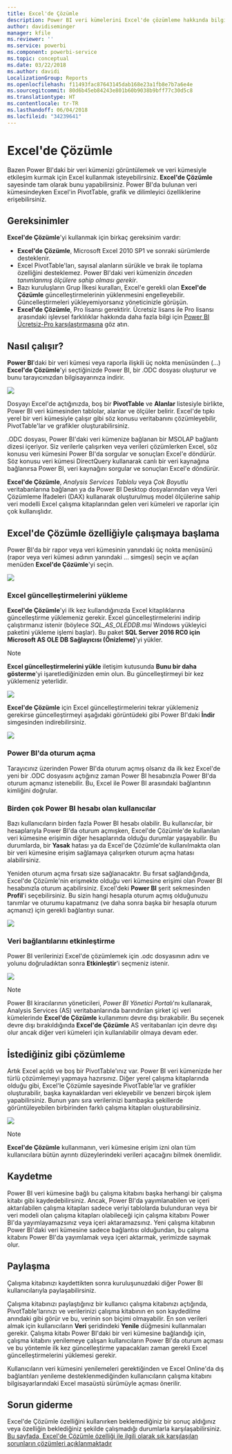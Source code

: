 ```yaml
---
title: Excel'de Çözümle
description: Power BI veri kümelerini Excel'de çözümleme hakkında bilgi edinin
author: davidiseminger
manager: kfile
ms.reviewer: ''
ms.service: powerbi
ms.component: powerbi-service
ms.topic: conceptual
ms.date: 03/22/2018
ms.author: davidi
LocalizationGroup: Reports
ms.openlocfilehash: f11493fac87643145dab168e23a1fb8e7b7a6e4e
ms.sourcegitcommit: 80d6b45eb84243e801b60b9038b9bff77c30d5c8
ms.translationtype: HT
ms.contentlocale: tr-TR
ms.lasthandoff: 06/04/2018
ms.locfileid: "34239641"
---
```

# <a name="analyze-in-excel"></a>Excel'de Çözümle
Bazen Power BI'daki bir veri kümenizi görüntülemek ve veri kümesiyle etkileşim kurmak için Excel kullanmak isteyebilirsiniz. **Excel'de Çözümle** sayesinde tam olarak bunu yapabilirsiniz. Power BI'da bulunan veri kümesindeyken Excel'in PivotTable, grafik ve dilimleyici özelliklerine erişebilirsiniz.

## <a name="requirements"></a>Gereksinimler
**Excel'de Çözümle**'yi kullanmak için birkaç gereksinim vardır:

* **Excel'de Çözümle**, Microsoft Excel 2010 SP1 ve sonraki sürümlerde desteklenir.
* Excel PivotTable'ları, sayısal alanların sürükle ve bırak ile toplama özelliğini desteklemez. Power BI'daki veri kümenizin *önceden tanımlanmış ölçülere sahip olması gerekir*.
* Bazı kuruluşların Grup İlkesi kuralları, Excel'e gerekli olan **Excel'de Çözümle** güncelleştirmelerinin yüklenmesini engelleyebilir. Güncelleştirmeleri yükleyemiyorsanız yöneticinizle görüşün.
* **Excel'de Çözümle**, Pro lisansı gerektirir. Ücretsiz lisans ile Pro lisansı arasındaki işlevsel farklılıklar hakkında daha fazla bilgi için [Power BI Ücretsiz-Pro karşılaştırmasına](service-free-vs-pro.md) göz atın. 

## <a name="how-does-it-work"></a>Nasıl çalışır?
**Power BI**'daki bir veri kümesi veya raporla ilişkili üç nokta menüsünden (...) **Excel'de Çözümle**'yi seçtiğinizde Power BI, bir .ODC dosyası oluşturur ve bunu tarayıcınızdan bilgisayarınıza indirir.

![](media/service-analyze-in-excel/power-bi-analyze-in-excel.png)

Dosyayı Excel'de açtığınızda, boş bir **PivotTable** ve **Alanlar** listesiyle birlikte, Power BI veri kümesinden tablolar, alanlar ve ölçüler belirir. Excel'de tıpkı yerel bir veri kümesiyle çalışır gibi söz konusu veritabanını çözümleyebilir, PivotTable'lar ve grafikler oluşturabilirsiniz.

.ODC dosyası, Power BI'daki veri kümenize bağlanan bir MSOLAP bağlantı dizesi içeriyor. Siz verilerle çalışırken veya verileri çözümlerken Excel, söz konusu veri kümesini Power BI'da sorgular ve sonuçları Excel'e döndürür. Söz konusu veri kümesi DirectQuery kullanarak canlı bir veri kaynağına bağlanırsa Power BI, veri kaynağını sorgular ve sonuçları Excel'e döndürür.

**Excel'de Çözümle**, *Analysis Services Tablolu* veya *Çok Boyutlu* veritabanlarına bağlanan ya da Power BI Desktop dosyalarından veya Veri Çözümleme İfadeleri (DAX) kullanarak oluşturulmuş model ölçülerine sahip veri modelli Excel çalışma kitaplarından gelen veri kümeleri ve raporlar için çok kullanışlıdır.

## <a name="get-started-with-analyze-in-excel"></a>Excel'de Çözümle özelliğiyle çalışmaya başlama
Power BI'da bir rapor veya veri kümesinin yanındaki üç nokta menüsünü (rapor veya veri kümesi adının yanındaki ... simgesi) seçin ve açılan menüden **Excel'de Çözümle**'yi seçin.

![](media/service-analyze-in-excel/power-bi-analyze-menu.png)

### <a name="install-excel-updates"></a>Excel güncelleştirmelerini yükleme
**Excel'de Çözümle**'yi ilk kez kullandığınızda Excel kitaplıklarına güncelleştirme yüklemeniz gerekir. Excel güncelleştirmelerini indirip çalıştırmanız istenir (böylece *SQL_AS_OLEDDB.msi* Windows yükleyici paketini yükleme işlemi başlar). Bu paket **SQL Server 2016 RC0 için Microsoft AS OLE DB Sağlayıcısı (Önizleme)**'yi yükler.

> [!NOTE]
> **Excel güncelleştirmelerini yükle** iletişim kutusunda **Bunu bir daha gösterme**'yi işaretlediğinizden emin olun. Bu güncelleştirmeyi bir kez yüklemeniz yeterlidir.
> 
> 

![](media/service-analyze-in-excel/pbi_anlz_excel_dontshow.png)

**Excel'de Çözümle** için Excel güncelleştirmelerini tekrar yüklemeniz gerekirse güncelleştirmeyi aşağıdaki görüntüdeki gibi Power BI'daki **İndir** simgesinden indirebilirsiniz.

![](media/service-analyze-in-excel/pbi_anlz_excel_download_again.png)

### <a name="sign-in-to-power-bi"></a>Power BI'da oturum açma
Tarayıcınız üzerinden Power BI'da oturum açmış olsanız da ilk kez Excel'de yeni bir .ODC dosyasını açtığınız zaman Power BI hesabınızla Power BI'da oturum açmanız istenebilir. Bu, Excel ile Power BI arasındaki bağlantının kimliğini doğrular.

### <a name="users-with-multiple-power-bi-accounts"></a>Birden çok Power BI hesabı olan kullanıcılar
Bazı kullanıcıların birden fazla Power BI hesabı olabilir. Bu kullanıcılar, bir hesaplarıyla Power BI'da oturum açmışken, Excel'de Çözümle'de kullanılan veri kümesine erişimin diğer hesaplarında olduğu durumlar yaşayabilir. Bu durumlarda, bir **Yasak** hatası ya da Excel'de Çözümle'de kullanılmakta olan bir veri kümesine erişim sağlamaya çalışırken oturum açma hatası alabilirsiniz.

Yeniden oturum açma fırsatı size sağlanacaktır. Bu fırsat sağlandığında, Excel'de Çözümle'nin erişmekte olduğu veri kümesine erişimi olan Power BI hesabınızla oturum açabilirsiniz. Excel'deki **Power BI** şerit sekmesinden **Profil**'i seçebilirsiniz. Bu sizin hangi hesapla oturum açmış olduğunuzu tanımlar ve oturumu kapatmanız (ve daha sonra başka bir hesapla oturum açmanız) için gerekli bağlantıyı sunar.

![](media/service-analyze-in-excel/pbi_anlz_excel_profile.png)

### <a name="enable-data-connections"></a>Veri bağlantılarını etkinleştirme
Power BI verilerinizi Excel'de çözümlemek için .odc dosyasının adını ve yolunu doğruladıktan sonra **Etkinleştir**'i seçmeniz istenir.

![](media/service-analyze-in-excel/pbi_anlz_excel_enable.png)

> [!NOTE]
> Power BI kiracılarının yöneticileri, *Power BI Yönetici Portalı*'nı kullanarak, Analysis Services (AS) veritabanlarında barındırılan şirket içi veri kümelerinde **Excel'de Çözümle** kullanımını devre dışı bırakabilir. Bu seçenek devre dışı bırakıldığında **Excel'de Çözümle** AS veritabanları için devre dışı olur ancak diğer veri kümeleri için kullanılabilir olmaya devam eder.
> 
> 

## <a name="analyze-away"></a>İstediğiniz gibi çözümleme
Artık Excel açıldı ve boş bir PivotTable'ınız var. Power BI veri kümenizde her türlü çözümlemeyi yapmaya hazırsınız. Diğer yerel çalışma kitaplarında olduğu gibi, Excel'le Çözümle sayesinde PivotTable'lar ve grafikler oluşturabilir, başka kaynaklardan veri ekleyebilir ve benzeri birçok işlem yapabilirsiniz. Bunun yanı sıra verilerinizi bambaşka şekillerde görüntüleyebilen birbirinden farklı çalışma kitapları oluşturabilirsiniz.

![](media/service-analyze-in-excel/pbi_anlz_excel_chart.png)

> [!NOTE]
> **Excel'de Çözümle** kullanmanın, veri kümesine erişim izni olan tüm kullanıcılara bütün ayrıntı düzeylerindeki verileri açacağını bilmek önemlidir.
> 
> 

## <a name="save"></a>Kaydetme
Power BI veri kümesine bağlı bu çalışma kitabını başka herhangi bir çalışma kitabı gibi kaydedebilirsiniz. Ancak, Power BI'da yayımlanabilen ve içeri aktarılabilen çalışma kitapları sadece veriyi tablolarda bulunduran veya bir veri modeli olan çalışma kitapları olabileceği için çalışma kitabını Power BI'da yayımlayamazsınız veya içeri aktaramazsınız. Yeni çalışma kitabının Power BI'daki veri kümesine sadece bağlantısı olduğundan, bu çalışma kitabını Power BI'da yayımlamak veya içeri aktarmak, yerimizde saymak olur.

## <a name="share"></a>Paylaşma
Çalışma kitabınızı kaydettikten sonra kuruluşunuzdaki diğer Power BI kullanıcılarıyla paylaşabilirsiniz.

Çalışma kitabınızı paylaştığınız bir kullanıcı çalışma kitabınızı açtığında, PivotTable'larınızı ve verilerinizi çalışma kitabının en son kaydedilme anındaki gibi görür ve bu, verinin son biçimi olmayabilir. En son verileri almak için kullanıcıların **Veri** şeridindeki **Yenile** düğmesini kullanmaları gerekir. Çalışma kitabı Power BI'daki bir veri kümesine bağlandığı için, çalışma kitabını yenilemeye çalışan kullanıcıların Power BI'da oturum açması ve bu yöntemle ilk kez güncelleştirme yapacakları zaman gerekli Excel güncelleştirmelerini yüklemesi gerekir.

Kullanıcıların veri kümesini yenilemeleri gerektiğinden ve Excel Online'da dış bağlantıları yenileme desteklenmediğinden kullanıcıların çalışma kitabını bilgisayarlarındaki Excel masaüstü sürümüyle açması önerilir.

## <a name="troubleshooting"></a>Sorun giderme
Excel'de Çözümle özelliğini kullanırken beklemediğiniz bir sonuç aldığınız veya özelliğin beklediğiniz şekilde çalışmadığı durumlarla karşılaşabilirsiniz. [Bu sayfada, Excel'de Çözümle özelliği ile ilgili olarak sık karşılaşılan sorunların çözümleri açıklanmaktadır](desktop-troubleshooting-analyze-in-excel.md)